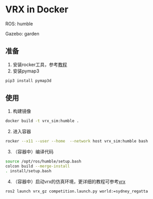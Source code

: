 # VRX in Docker

ROS: humble

Gazebo: garden

## 准备

1. 安装rocker工具，参考[教程](https://github.com/HonuRobotics/dockwater/wiki/Install-Dependencies)
1. 安装pymap3

```bash
pip3 install pymap3d
```

## 使用

1. 构建镜像

```bash
docker build -t vrx_sim:humble .
```

2. 进入容器

```bash
rocker --x11 --user --home  --network host vrx_sim:humble bash
```

3. （容器中）编译代码

```bash
source /opt/ros/humble/setup.bash
colcon build --merge-install
. install/setup.bash
```

4. （容器中）启动vrx的仿真环境，更详细的教程可参考[vrx](https://github.com/osrf/vrx/wiki/tutorials)

```bash
ros2 launch vrx_gz competition.launch.py world:=sydney_regatta
```



